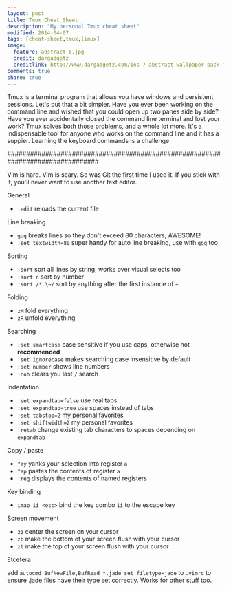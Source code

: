 ```yaml
---
layout: post
title: Tmux Cheat Sheet
description: "My personal Tmux cheat sheet"
modified: 2014-04-07
tags: [cheat-sheet,tmux,linux]
image:
  feature: abstract-6.jpg
  credit: dargadgetz
  creditlink: http://www.dargadgetz.com/ios-7-abstract-wallpaper-pack-for-iphone-5-and-ipod-touch-retina/
comments: true
share: true
---
```


Tmux is a terminal program that allows you have windows and persistent sessions.
Let's put that a bit simpler. Have you ever been working on the command line and
wished that you could open up two panes side by side? Have you ever accidentally
closed the command line terminal and lost your work? Tmux solves both those
problems, and a whole lot more. It's a indispensable tool for anyone who works
on the command line and it has a suppier. Learning the keyboard commands is a
challenge


################################################################################

Vim is hard. Vim is scary. So was Git the first time I used it. If you stick
with it, you'll never want to use another text editor.

General

- `:edit` reloads the current file

Line breaking

- `gqq` breaks lines so they don't exceed 80 characters, AWESOME!
- `:set textwidth=80` super handy for auto line breaking, use with `gqq` too

Sorting

- `:sort` sort all lines by string, works over visual selects too
- `:sort n` sort by number
- `:sort /*.\~/` sort by anything after the first instance of `~`

Folding

- `zM` fold everything
- `zR` unfold everything

Searching

- `:set smartcase` case sensitive if you use caps, otherwise not **recommended**
- `:set ignorecase` makes searching case insensitive by default
- `:set number` shows line numbers
- `:noh` clears you last `/` search

Indentation

- `:set expandtab=false` use real tabs
- `:set expandtab=true` use spaces instead of tabs
- `:set tabstop=2` my personal favorites
- `:set shiftwidth=2` my personal favorites
- `:retab` change existing tab characters to spaces depending on `expandtab`

Copy / paste

- `"ay` yanks your selection into register `a`
- `"ap` pastes the contents of register `a`
- `:reg` displays the contents of named registers

Key binding

- `imap ii <esc>` bind the key combo `ii` to the escape key

Screen movement

- `zz` center the screen on your cursor
- `zb` make the bottom of your screen flush with your cursor
- `zt` make the top of your screen flush with your cursor

Etcetera

add `autocmd BufNewFile,BufRead *.jade set filetype=jade` to `.vimrc` to ensure
.jade files have their type set correctly. Works for other stuff too.


